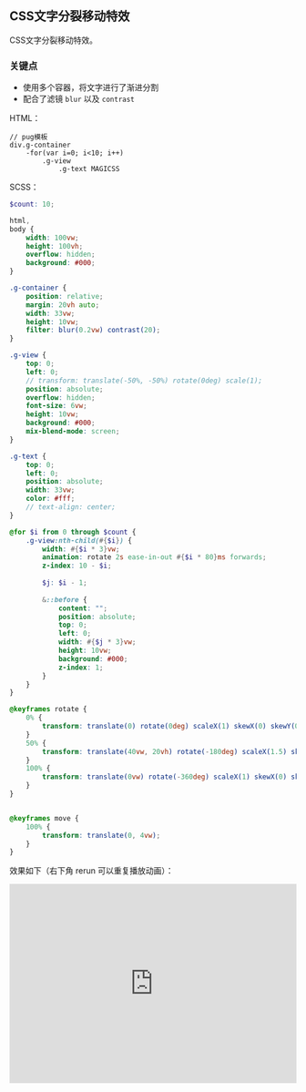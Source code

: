 ## CSS文字分裂移动特效

CSS文字分裂移动特效。

### 关键点

+ 使用多个容器，将文字进行了渐进分割
+ 配合了滤镜 `blur` 以及 `contrast`


HTML：

```pug
// pug模板
div.g-container
    -for(var i=0; i<10; i++)
        .g-view 
            .g-text MAGICSS 
```

SCSS：
```scss
$count: 10;

html,
body {
    width: 100vw;
    height: 100vh;
    overflow: hidden;
    background: #000;
}

.g-container {
    position: relative;
    margin: 20vh auto;
    width: 33vw;
    height: 10vw;
    filter: blur(0.2vw) contrast(20);
}

.g-view {
    top: 0;
    left: 0;
    // transform: translate(-50%, -50%) rotate(0deg) scale(1);
    position: absolute;
    overflow: hidden;
    font-size: 6vw;
    height: 10vw;
    background: #000;
    mix-blend-mode: screen;
}

.g-text {
    top: 0;
    left: 0;
    position: absolute;
    width: 33vw;
    color: #fff;
    // text-align: center;
}

@for $i from 0 through $count {  
    .g-view:nth-child(#{$i}) {
        width: #{$i * 3}vw;
        animation: rotate 2s ease-in-out #{$i * 80}ms forwards;
        z-index: 10 - $i;
        
        $j: $i - 1;
        
        &::before {
            content: "";
            position: absolute;
            top: 0;
            left: 0;
            width: #{$j * 3}vw;
            height: 10vw;
            background: #000;
            z-index: 1;
        }
    }    
}

@keyframes rotate {
    0% {
        transform: translate(0) rotate(0deg) scaleX(1) skewX(0) skewY(0);
    }
    50% {
        transform: translate(40vw, 20vh) rotate(-180deg) scaleX(1.5) skewX(40deg) skewY(-20deg);
    }
    100% {
        transform: translate(0vw) rotate(-360deg) scaleX(1) skewX(0) skewY(0);
    }
}


@keyframes move {
    100% {
        transform: translate(0, 4vw);
    }
}
```

效果如下（右下角 rerun 可以重复播放动画）：

<iframe height="350" style="width: 100%;" scrolling="no" title="CSS TEXT Animation" src="https://codepen.io/Chokcoco/embed/dwxPWO?height=350&theme-id=default&default-tab=result" frameborder="no" allowtransparency="true" allowfullscreen="true">
  See the Pen <a href='https://codepen.io/Chokcoco/pen/dwxPWO'>CSS TEXT Animation</a> by Chokcoco
  (<a href='https://codepen.io/Chokcoco'>@Chokcoco</a>) on <a href='https://codepen.io'>CodePen</a>.
</iframe>